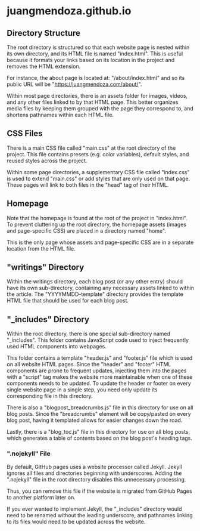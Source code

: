 # juangmendoza.github.io


## Directory Structure
The root directory is structured so that each website page is nested within its own directory, and its HTML file is named "index.html". This is useful because it formats your links based on its location in the project and removes the HTML extension.

For instance, the about page is located at: "/about/index.html"
and so its public URL will be "https://juangmendoza.com/about/".

Within most page directories, there is an assets folder for images, videos, and any other files linked to by that HTML page. This better organizes media files by keeping them grouped with the page they correspond to, and shortens pathnames within each HTML file.

## CSS Files
There is a main CSS file called "main.css" at the root directory of the project. This file contains presets (e.g. color variables), default styles, and reused styles across the project.

Within some page directories, a supplementary CSS file called "index.css" is used to extend "main.css" or add styles that are only used on that page. These pages will link to both files in the "head" tag of their HTML.

## Homepage
Note that the homepage is found at the root of the project in "index.html". To prevent cluttering up the root directory, the homepage assets (images and page-specific CSS) are placed in a directory named "home".

This is the only page whose assets and page-specific CSS are in a separate location from the HTML file.

## "writings" Directory
Within the writings directory, each blog post (or any other entry) should have its own sub-directory, containing any necessary assets linked to within the article. The "YYYYMMDD-template" directory provides the template HTML file that should be used for each blog post.

## "_includes" Directory
Within the root directory, there is one special sub-directory named "_includes". This folder contains JavaScript code used to inject frequently used HTML components into webpages.

This folder contains a template "header.js" and "footer.js" file which is used on all website HTML pages. Since the "header" and "footer" HTML components are prone to frequent updates, injecting them into the pages with a "script" tag makes the website more maintainable when one of these components needs to be updated. To update the header or footer on every single website page in a single step, you need only update its corresponding file in this directory.

There is also a "blogpost_breadcrumbs.js" file in this directory for use on all blog posts. Since the "breadcrumbs" element will be copy/pasted on every blog post, having it templated allows for easier changes down the road.

Lastly, there is a "blog_toc.js" file in this directory for use on all blog posts, which generates a table of contents based on the blog post's heading tags.

### ".nojekyll" File
By default, GitHub pages uses a website processor called Jekyll. Jekyll ignores all files and directories beginning with underscores. Adding the ".nojekyll" file in the root directory disables this unnecessary processing.

Thus, you can remove this file if the website is migrated from GitHub Pages to another platform later on.

If you ever wanted to implement Jekyll, the "_includes" directory would need to be renamed without the leading underscore, and pathnames linking to its files would need to be updated across the website.
